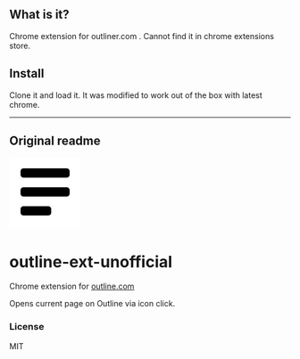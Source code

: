 ## What is it?

Chrome extension for outliner.com . Cannot find it in chrome extensions store. 


## Install

Clone it and load it. It was modified to work out of the box with latest chrome.


----------

## Original readme

![](img/icon128.png)
# outline-ext-unofficial

Chrome extension for [outline.com](https://outline.com/)

Opens current page on Outline via icon click.

### License
MIT
